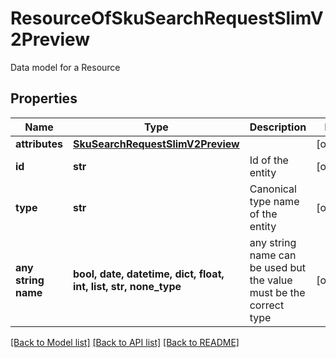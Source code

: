 # ResourceOfSkuSearchRequestSlimV2Preview

Data model for a Resource

## Properties
Name | Type | Description | Notes
------------ | ------------- | ------------- | -------------
**attributes** | [**SkuSearchRequestSlimV2Preview**](SkuSearchRequestSlimV2Preview.md) |  | [optional] 
**id** | **str** | Id of the entity | [optional] 
**type** | **str** | Canonical type name of the entity | [optional] 
**any string name** | **bool, date, datetime, dict, float, int, list, str, none_type** | any string name can be used but the value must be the correct type | [optional]

[[Back to Model list]](../README.md#documentation-for-models) [[Back to API list]](../README.md#documentation-for-api-endpoints) [[Back to README]](../README.md)


